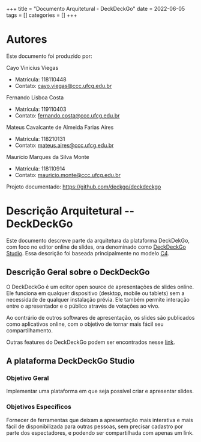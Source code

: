 +++
title = "Documento Arquitetural - DeckDeckGo"
date = 2022-06-05
tags = []
categories = []
+++

# Autores

Este documento foi produzido por:

Cayo Vinicíus Viegas

- Matrícula: 118110448
- Contato: cayo.viegas@ccc.ufcg.edu.br

Fernando Lisboa Costa

- Matrícula: 119110403
- Contato: fernando.costa@ccc.ufcg.edu.br

Mateus Cavalcante de Almeida Farias Aires

- Matrícula: 118210131
- Contato: mateus.aires@ccc.ufcg.edu.br

Maurício Marques da Silva Monte

- Matrícula: 118110914
- Contato: mauricio.monte@ccc.ufcg.edu.br

Projeto documentado: https://github.com/deckgo/deckdeckgo

# Descrição Arquitetural -- DeckDeckGo

Este documento descreve parte da arquitetura da plataforma DeckDekGo, com foco no editor online de slides, ora denominado como [DeckDeckGo Studio](https://deckdeckgo.com/en/). Essa descrição foi baseada principalmente no modelo [C4](https://c4model.com/).

## Descrição Geral sobre o DeckDeckGo

O DeckDeckGo é um editor open source de apresentações de slides online. Ele funciona em qualquer dispositivo (desktop, mobile ou tablets) sem a necessidade de qualquer instalação prévia. Ele também permite interação entre o apresentador e o público através de votações ao vivo.

Ao contrário de outros softwares de apresentação, os slides são publicados como aplicativos online, com o objetivo de tornar mais fácil seu compartilhamento.

Outras features do DeckDeckGo podem ser encontrados nesse [link](https://deckdeckgo.com/en/features).

## A plataforma DeckDeckGo Studio

### Objetivo Geral

Implementar uma plataforma em que seja possível criar e apresentar slides.

### Objetivos Específicos

Fornecer de ferramentas que deixam a apresentação mais interativa e mais fácil de disponibilizada para outras pessoas, sem precisar cadastro por parte dos espectadores, e podendo ser compartilhada com apenas um link.

